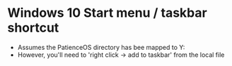 
# Windows 10 Start menu / taskbar shortcut

* Assumes the PatienceOS directory has bee mapped to Y:
* However, you'll need to 'right click -> add to taskbar' from the local file